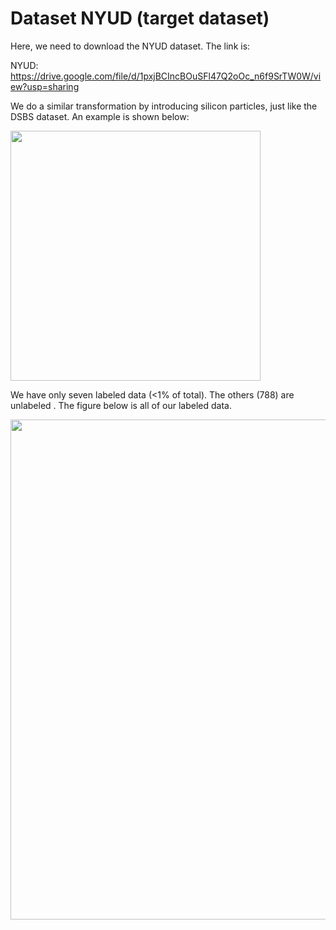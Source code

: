 # Dataset NYUD (target dataset)
Here, we need to download the NYUD dataset. The link is:

NYUD: https://drive.google.com/file/d/1pxjBCIncBOuSFl47Q2oOc_n6f9SrTW0W/view?usp=sharing

We do a similar transformation by introducing silicon particles, just like the DSBS dataset. An example is shown below:

<img src="https://s3.ax1x.com/2021/03/07/6ux4mD.png" width="400">

We have only seven labeled data (<1% of total). The others (788) are unlabeled . The figure below is all of our labeled data.

<img src="https://s3.ax1x.com/2021/03/07/6uxfOO.png" width="800">